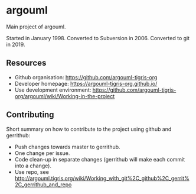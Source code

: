 # argouml
Main project of argouml.

Started in January 1998. Converted to Subversion in 2006. Converted to git in 2019.

## Resources

* Github organisation: <https://github.com/argouml-tigris-org>
* Developer homepage: <https://argouml-tigris-org.github.io/>
* Use development environment: <https://github.com/argouml-tigris-org/argouml/wiki/Working-in-the-project>

## Contributing

Short summary on how to contribute to the project using github and gerrithub:

* Push changes towards master to gerrithub.
* One change per issue.
* Code clean-up in separate changes (gerrithub will make each commit into a change).
* Use repo, see <http://argouml.tigris.org/wiki/Working_with_git%2C_github%2C_gerrit%2C_gerrithub_and_repo>
